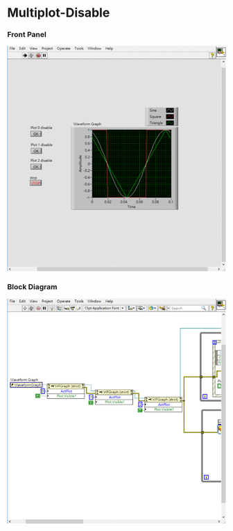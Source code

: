 # Multiplot-Disable
### Front Panel
![Front Panel](https://github.com/Offliners/LabVIEW_projects/blob/master/Medium/Multiplot-Disable/Multiplot-Disable%20front%20panel.gif)

### Block Diagram
![Block Diagram](https://github.com/Offliners/LabVIEW_projects/blob/master/Medium/Multiplot-Disable/Multiplot-Disable%20block%20diagram.gif)
